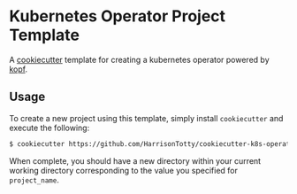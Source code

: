 # Kubernetes Operator Project Template

A [cookiecutter](https://github.com/cookiecutter/cookiecutter) template for
creating a kubernetes operator powered by
[kopf](https://github.com/nolar/kopf/).

## Usage

To create a new project using this template, simply install `cookiecutter` and
execute the following:

```bash
$ cookiecutter https://github.com/HarrisonTotty/cookiecutter-k8s-operator.git
```

When complete, you should have a new directory within your current working
directory corresponding to the value you specified for `project_name`.
